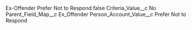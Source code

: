 <?xml version="1.0" encoding="UTF-8"?>
<CustomMetadata xmlns="http://soap.sforce.com/2006/04/metadata" xmlns:xsi="http://www.w3.org/2001/XMLSchema-instance" xmlns:xsd="http://www.w3.org/2001/XMLSchema">
    <label>Ex-Offender Prefer Not to Respond</label>
    <protected>false</protected>
    <values>
        <field>Criteria_Value__c</field>
        <value xsi:type="xsd:string">No</value>
    </values>
    <values>
        <field>Parent_Field_Map__c</field>
        <value xsi:type="xsd:string">Ex_Offender</value>
    </values>
    <values>
        <field>Person_Account_Value__c</field>
        <value xsi:type="xsd:string">Prefer Not to Respond</value>
    </values>
</CustomMetadata>
